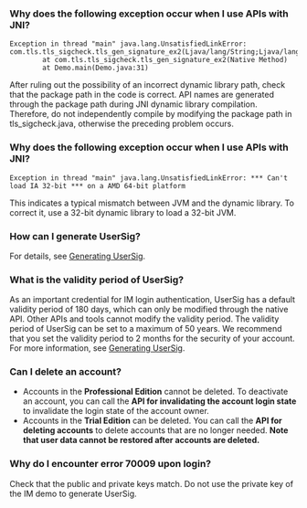 ### Why does the following exception occur when I use APIs with JNI?

```
Exception in thread "main" java.lang.UnsatisfiedLinkError:
com.tls.tls_sigcheck.tls_gen_signature_ex2(Ljava/lang/String;Ljava/lang/String;Ljava/lang/String;)I
        at com.tls.tls_sigcheck.tls_gen_signature_ex2(Native Method)
        at Demo.main(Demo.java:31)
```

After ruling out the possibility of an incorrect dynamic library path, check that the package path in the code is correct. API names are generated through the package path during JNI dynamic library compilation. Therefore, do not independently compile by modifying the package path in tls_sigcheck.java, otherwise the preceding problem occurs.

### Why does the following exception occur when I use APIs with JNI?

```
Exception in thread "main" java.lang.UnsatisfiedLinkError: *** Can't load IA 32-bit *** on a AMD 64-bit platform
```

This indicates a typical mismatch between JVM and the dynamic library. To correct it, use a 32-bit dynamic library to load a 32-bit JVM.


### How can I generate UserSig?
For details, see [Generating UserSig](https://intl.cloud.tencent.com/document/product/1047/34385).

### What is the validity period of UserSig?

As an important credential for IM login authentication, UserSig has a default validity period of 180 days, which can only be modified through the native API. Other APIs and tools cannot modify the validity period. The validity period of UserSig can be set to a maximum of 50 years. We recommend that you set the validity period to 2 months for the security of your account. For more information, see [Generating UserSig](https://intl.cloud.tencent.com/document/product/1047/34385).

### Can I delete an account?

- Accounts in the **Professional Edition** cannot be deleted. To deactivate an account, you can call the **API for invalidating the account login state** to invalidate the login state of the account owner.
- Accounts in the **Trial Edition** can be deleted. You can call the **API for deleting accounts** to delete accounts that are no longer needed. **Note that user data cannot be restored after accounts are deleted.**

### Why do I encounter error 70009 upon login?

Check that the public and private keys match. Do not use the private key of the IM demo to generate UserSig.
